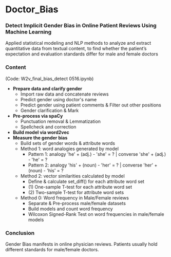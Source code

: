 # Doctor_Bias

### Detect Implicit Gender Bias in Online Patient Reviews Using Machine Learning
Applied statistical modeling and NLP methods to analyze and extract quantitative data from textual content, to find whether the patient’s expectation and evaluation standards differ for male and female doctors

### Content
(Code: W2v_final_bias_detect 0516.ipynb)
- __Prepare data and clarify gender__
  - Import raw data and concatenate reviews
  - Predict gender using doctor's name
  - Predict gender using patient comments & Filter out other positions
  - Gender clarification & Mark
- __Pre-process via spaCy__
  - Punctuation removal & Lemmatization
  - Spellcheck and correction
- __Build model via word2vec__
- __Measure the gender bias__
  - Build sets of gender words & attribute words
  - Method 1: word analogies generated by model
    - Pattern 1: analogy 'he' + (adj.) - 'she' = ? | converse 'she' + (adj.) - 'he' = ?
    - Pattern 2: analogy 'his' + (noun) - 'her' = ? | converse 'her' + (noun) - 'his' = ?
  - Method 2: vector similarities calculated by model
    - Define & calculate set_diff() for each attribute word set
    - (1) One-sample T-test for each attribute word set
    - (2) Two-sample T-test for attribute word sets
  - Method 0: Word frequency in Male/Female reviews
    - Separate & Pre-process male/female datasets
    - Build models and count word frequency
    - Wilcoxon Signed-Rank Test on word frequencies in male/female models
    
### Conclusion
Gender Bias manifests in online physician reviews. Patients usually hold different standards for male/female doctors.
